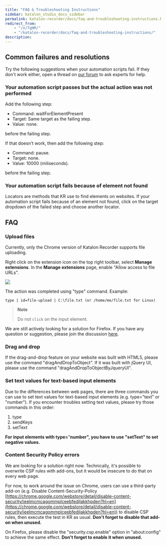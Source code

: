 ```yaml
---
title: "FAQ & Troubleshooting Instructions"
sidebar: katalon_studio_docs_sidebar
permalink: katalon-recorder/docs/faq-and-troubleshooting-instructions.html
redirect_from:
    - "/x/7gHR/"
    - "/katalon-recorder/docs/faq-and-troubleshooting-instructions/"
description:
---
```


## Common failures and resolutions
Try the following suggestions when your automation scripts fail. If they don't work either, open a thread on [our forum](https://forum.katalon.com/c/katalon-recorder/17) to ask experts for help.

### Your automation script passes but the actual action was not performed

Add the following step:
- Command: waitForElementPresent
- Target: Same target as the failing step.
- Value: none.

before the failing step.

If that doesn't work, then add the following step:
- Command: pause.
- Target: none.
- Value: 10000 (miliseconds).

before the failing step.

### Your automation script fails because of element not found
Locators are methods that KR use to find elements on websites. If your automation script fails because of an element not found, click on the target dropdown of the failed step and choose another locator.

## FAQ

### Upload files

Currently, only the Chrome version of Katalon Recorder supports file uploading.

Right click on the extension icon on the top right toolbar, select **Manage extensions**. In the **Manage extensions** page, enable "Allow access to file URLs".

![](https://raw.githubusercontent.com/katalon-studio/docs-images/master/katalon-recorder/docs/katalon-recorder-allow-access-to-file-urls.png)

The action was completed using "type" command. Example:

```
type | id=file-upload | C:\file.txt (or /home/me/file.txt for Linux)
```

> **Note**
>
> Do not `click` on the input element.

We are still actively looking for a solution for Firefox. If you have any question or suggestion, please join the discussion [here](https://forum.katalon.com/discussion/4833/katalon-automation-recorder-how-to-do-a-file-upload-htmlinputelement).

### Drag and drop

If the drag-and-drop feature on your website was built with HTML5, please use the command "dragAndDropToObject". If it was built with jQuery UI, please use the command "dragAndDropToObjectByJqueryUI".

### Set text values for text-based input elements

Due to the differences between web pages, there are three commands you can use to set text values for text-based input elements (e.g. type="text" or "number"). If you encounter troubles setting text values, please try those commands in this order:

1.  type
2.  sendKeys
3.  setText

**For input elements with type=**"**number", you have to use "setText" to set negative values.**

### Content Security Policy errors

We are looking for a solution right now. Technically, it's possible to overwrite CSP rules with add-ons, but it would be insecure to do that on every web page.

For now, to work around the issue on Chrome, users can use a third-party add-on (e.g. Disable Content-Security-Policy [https://chrome.google.com/webstore/detail/disable-content-security/ieelmcmcagommplceebfedjlakkhpden?hl=en](https://chrome.google.com/webstore/detail/disable-content-security/ieelmcmcagommplceebfedjlakkhpden?hl=en)) to disable CSP rules, then execute the test in KR as usual. **Don't forget to disable that add-on when unused.**

On Firefox, please disable the "security.csp.enable" option in "about:config" to achieve the same effect. **Don't forget to enable it when unused.**
